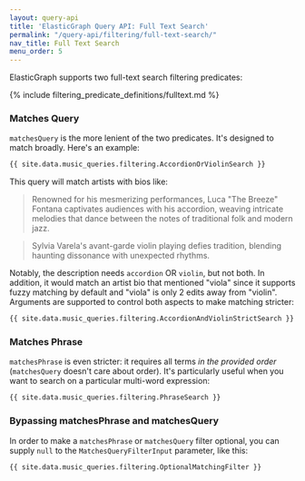 ```yaml
---
layout: query-api
title: 'ElasticGraph Query API: Full Text Search'
permalink: "/query-api/filtering/full-text-search/"
nav_title: Full Text Search
menu_order: 5
---
```

ElasticGraph supports two full-text search filtering predicates:

{% include filtering_predicate_definitions/fulltext.md %}

### Matches Query

`matchesQuery` is the more lenient of the two predicates. It's designed to match broadly. Here's an example:

```graphql
{{ site.data.music_queries.filtering.AccordionOrViolinSearch }}
```

This query will match artists with bios like:

> Renowned for his mesmerizing performances, Luca "The Breeze" Fontana captivates audiences with his accordion,
> weaving intricate melodies that dance between the notes of traditional folk and modern jazz.

> Sylvia  Varela's avant-garde violin playing defies tradition, blending haunting dissonance with unexpected rhythms.

Notably, the description needs `accordion` OR `violin`, but not both. In addition, it would match an artist bio that
mentioned "viola" since it supports fuzzy matching by default and "viola" is only 2 edits away from "violin". Arguments
are supported to control both aspects to make matching stricter:

```graphql
{{ site.data.music_queries.filtering.AccordionAndViolinStrictSearch }}
```

### Matches Phrase

`matchesPhrase` is even stricter: it requires all terms _in the provided order_ (`matchesQuery` doesn't care about order). It's particularly useful when you want to search on a particular multi-word expression:

```graphql
{{ site.data.music_queries.filtering.PhraseSearch }}
```

### Bypassing matchesPhrase and matchesQuery

In order to make a `matchesPhrase` or `matchesQuery` filter optional, you can supply `null` to the `MatchesQueryFilterInput` parameter, like this:

```graphql
{{ site.data.music_queries.filtering.OptionalMatchingFilter }}
```
